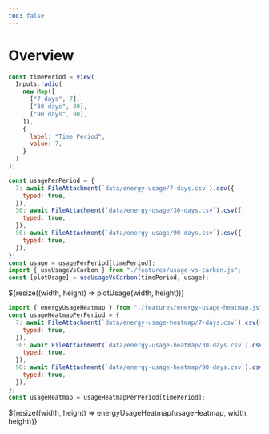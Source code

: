 ```yaml
---
toc: false
---
```


<div>
  <h1>Overview</h1>
</div>

```js
const timePeriod = view(
  Inputs.radio(
    new Map([
      ["7 days", 7],
      ["30 days", 30],
      ["90 days", 90],
    ]),
    {
      label: "Time Period",
      value: 7,
    }
  )
);
```

```js
const usagePerPeriod = {
  7: await FileAttachment(`data/energy-usage/7-days.csv`).csv({
    typed: true,
  }),
  30: await FileAttachment(`data/energy-usage/30-days.csv`).csv({
    typed: true,
  }),
  90: await FileAttachment(`data/energy-usage/90-days.csv`).csv({
    typed: true,
  }),
};
const usage = usagePerPeriod[timePeriod];
import { useUsageVsCarbon } from "./features/usage-vs-carbon.js";
const [plotUsage] = useUsageVsCarbon(timePeriod, usage);
```

<div class="grid grid-cols-1" style="grid-auto-rows: 504px;">
  <div class="card">
    ${resize((width, height) => plotUsage(width, height))}
  </div>
</div>


```js
import { energyUsageHeatmap } from "./features/energy-usage-heatmap.js";
const usageHeatmapPerPeriod = {
  7: await FileAttachment(`data/energy-usage-heatmap/7-days.csv`).csv({
    typed: true,
  }),
  30: await FileAttachment(`data/energy-usage-heatmap/30-days.csv`).csv({
    typed: true,
  }),
  90: await FileAttachment(`data/energy-usage-heatmap/90-days.csv`).csv({
    typed: true,
  }),
};
const usageHeatmap = usageHeatmapPerPeriod[timePeriod];
```

<div class="grid grid-cols-1" style="grid-auto-rows: 504px;">
  <div class="card">
    ${resize((width, height) => energyUsageHeatmap(usageHeatmap, width, height))}
  </div>
</div>
